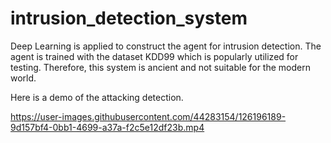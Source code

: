 # intrusion_detection_system
Deep Learning is applied to construct the agent for intrusion detection. The agent is trained with the dataset KDD99 which is popularly utilized for testing. Therefore, this system is ancient and not suitable for the modern world.

Here is a demo of the attacking detection.

https://user-images.githubusercontent.com/44283154/126196189-9d157bf4-0bb1-4699-a37a-f2c5e12df23b.mp4
